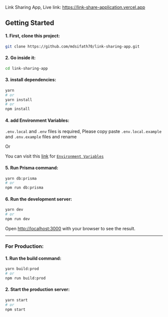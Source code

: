 Link Sharing App, Live link: https://link-share-application.vercel.app

## Getting Started

#### 1. First, clone this project:

```bash
git clone https://github.com/mdsifath70/link-sharing-app.git
```

#### 2. Go inside it:

```bash
cd link-sharing-app
```

#### 3. install dependencies:

```bash
yarn
# or
yarn install
# or
npm install
```

#### 4. add Environment Variables:

`.env.local` and `.env` files is required, Please copy paste `.env.local.example` and `.env.example` files and rename

Or

You can visit this [link](https://mdsifath70.notion.site/Link-Sharing-App-11f73be9627480f893a4f7a404d8b0d8) for [`Environment Variables`](https://mdsifath70.notion.site/Link-Sharing-App-11f73be9627480f893a4f7a404d8b0d8)

#### 5. Run Prisma command:

```bash
yarn db:prisma
# or
npm run db:prisma
```

#### 6. Run the development server:

```bash
yarn dev
# or
npm run dev
```

Open [http://localhost:3000](http://localhost:3000) with your browser to see the result.

---

### For Production:

#### 1. Run the build command:

```bash
yarn build:prod
# or
npm run build:prod
```

#### 2. Start the production server:

```bash
yarn start
# or
npm start
```
